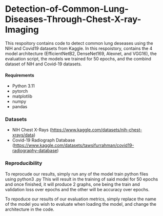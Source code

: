# Detection-of-Common-Lung-Diseases-Through-Chest-X-ray-Imaging

This respoitory contains code to detect common lung deseases using the NIH and Covid19 datasets from Kaggle. In this respoistory, contains the 4 model architecture (EfficientNetB2, DenseNet169, Alexnet, and VGG16), the evaluation script, the models we trained for 50 epochs, and the combind dataset of NIH and Covid-19 datasets.

#### Requirements
- Python 	3.11
- pytorch
- matplotlib
- numpy
- pandas

### Datasets
- NIH Chest X-Rays (https://www.kaggle.com/datasets/nih-chest-xrays/data)
- Covid-19 Radiograph Database (https://www.kaggle.com/datasets/tawsifurrahman/covid19-radiography-database)

### Reproducibility
To reprocude our results, simply run any of the model train python files using python3 <model>.py
This will result in the training of said model for 50 epochs and once finished, it will produce 2 graphs, one being the train and validation loss over epochs and the other will be accuracy over epochs.

To repoduce our results of our evaluation metrics, simply replace the name of the model you wish to evaluate when loading the model, and change the architecture in the code.

